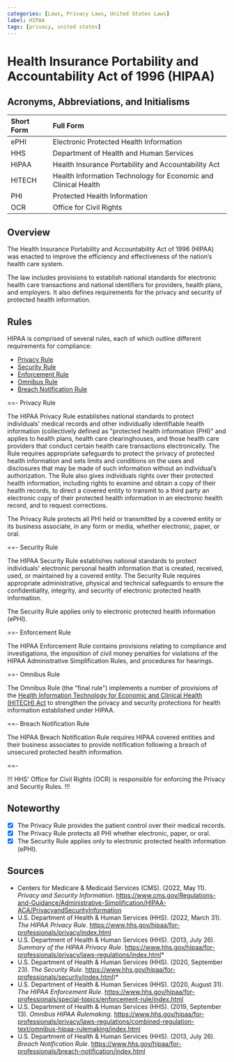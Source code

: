 ```yaml
---
categories: [Laws, Privacy Laws, United States Laws]
label: HIPAA
tags: [privacy, united states]
---
```


# Health Insurance Portability and Accountability Act of 1996 (HIPAA)

## Acronyms, Abbreviations, and Initialisms

Short Form | Full Form
:--- | :---
ePHI | Electronic Protected Health Information
HHS | Department of Health and Human Services
HIPAA | Health Insurance Portability and Accountability Act
HITECH | Health Information Technology for Economic and Clinical Health
PHI | Protected Health Information
OCR | Office for Civil Rights

## Overview

The Health Insurance Portability and Accountability Act of 1996 (HIPAA) was enacted to improve the efficiency and effectiveness of the nation’s health care system.

The law includes provisions to establish national standards for electronic health care transactions and national identifiers for providers, health plans, and employers. It also defines requirements for the privacy and security of protected health information.

## Rules

HIPAA is comprised of several rules, each of which outline different requirements for compliance:

- [Privacy Rule](#privacy-rule)
- [Security Rule](#security-rule)
- [Enforcement Rule](#enforcement-rule)
- [Omnibus Rule](#omnibus-rule)
- [Breach Notification Rule](#breach-notification-rule)

==- Privacy Rule

The HIPAA Privacy Rule establishes national standards to protect individuals' medical records and other individually identifiable health information (collectively defined as "protected health information (PHI)" and applies to health plans, health care clearinghouses, and those health care providers that conduct certain health care transactions electronically. The Rule requires appropriate safeguards to protect the privacy of protected health information and sets limits and conditions on the uses and disclosures that may be made of such information without an individual’s authorization. The Rule also gives individuals rights over their protected health information, including rights to examine and obtain a copy of their health records, to direct a covered entity to transmit to a third party an electronic copy of their protected health information in an electronic health record, and to request corrections.

The Privacy Rule protects all PHI held or transmitted by a covered entity or its business associate, in any form or media, whether electronic, paper, or oral.

==- Security Rule

The HIPAA Security Rule establishes national standards to protect individuals' electronic personal health information that is created, received, used, or maintained by a covered entity. The Security Rule requires appropriate administrative, physical and technical safeguards to ensure the confidentiality, integrity, and security of electronic protected health information.

The Security Rule applies only to electronic protected health information (ePHI).

==- Enforcement Rule

The HIPAA Enforcement Rule contains provisions relating to compliance and investigations, the imposition of civil money penalties for violations of the HIPAA Administrative Simplification Rules, and procedures for hearings.

==- Omnibus Rule

The Omnibus Rule (the "final rule") implements a number of provisions of the [Health Information Technology for Economic and Clinical Health (HITECH) Act](/laws/hitech.md) to strengthen the privacy and security protections for health information established under HIPAA.

==- Breach Notification Rule

The HIPAA Breach Notification Rule requires HIPAA covered entities and their business associates to provide notification following a breach of unsecured protected health information.

==-

!!!
HHS' Office for Civil Rights (OCR) is responsible for enforcing the Privacy and Security Rules.
!!!

## Noteworthy

- [x] The Privacy Rule provides the patient control over their medical records.
- [x] The Privacy Rule protects all PHI whether electronic, paper, or oral.
- [x] The Security Rule applies only to electronic protected health information (ePHI).

## Sources

- Centers for Medicare & Medicaid Services (CMS). (2022, May 11). *Privacy and Security Information*. https://www.cms.gov/Regulations-and-Guidance/Administrative-Simplification/HIPAA-ACA/PrivacyandSecurityInformation
- U.S. Department of Health & Human Services (HHS). (2022, March 31). *The HIPAA Privacy Rule*. https://www.hhs.gov/hipaa/for-professionals/privacy/index.html
- U.S. Department of Health & Human Services (HHS). (2013, July 26). *Summary of the HIPAA Privacy Rule*. https://www.hhs.gov/hipaa/for-professionals/privacy/laws-regulations/index.html*
- U.S. Department of Health & Human Services (HHS). (2020, September 23). *The Security Rule*. https://www.hhs.gov/hipaa/for-professionals/security/index.html)*
- U.S. Department of Health & Human Services (HHS). (2020, August 31). *The HIPAA Enforcement Rule*. https://www.hhs.gov/hipaa/for-professionals/special-topics/enforcement-rule/index.html
- U.S. Department of Health & Human Services (HHS). (2019, September 13). *Omnibus HIPAA Rulemaking*. https://www.hhs.gov/hipaa/for-professionals/privacy/laws-regulations/combined-regulation-text/omnibus-hipaa-rulemaking/index.html
- U.S. Department of Health & Human Services (HHS). (2013, July 26). *Breach Notification Rule*. https://www.hhs.gov/hipaa/for-professionals/breach-notification/index.html